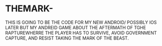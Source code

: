 # THEMARK-
THIS IS GOING TO BE THE CODE FOR MY NEW ANDROID/ POSSIBLY IOS LATER BUT MY ANDREID GAME ABOUT THE AFTERMATH OF TGHE RAPTUREWHERRE THE PLAYER HAS TO SURVIVE, AVOID GOVERNMENT CAPTURE, AND RESIST TAKING THE MARK OF THE BEAST.
